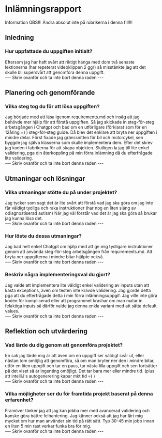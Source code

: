 # Inlämningsrapport

Information
OBS!!! Ändra absolut inte på rubrikerna i denna fil!!!!

## Inledning

### Hur uppfattade du uppgiften initialt?
Eftersom jag har haft svårt att riktigt hänga med dom två senaste lektionerna (har repeterat videoklippen 2 ggr) så misstänkte jag att det skulle bli supersvårt att genomföra denna uppgift.  
--- Skriv ovanför och ta inte bort denna raden ---

## Planering och genomförande

### Vilka steg tog du för att lösa uppgiften?
Jag började med att läsa igenom requirements.md och insåg att jag behövde mer hjälp för att förstå uppgiften. Så jag skickade in steg-för-steg arbetsgången i Chatgpt och bad om en utförligare (förklarat som för en 12åring =) ) steg-för-steg guide. Då blev det enklare att bryta ner uppgiften i mindre delar. Först fixade jag gränssnitten för bil och motorcykel, sen byggde jag själva klasserna som skulle implementera dem. Efter det skrev jag koden i fabrikerna för att skapa objekten. Slutligen la jag till lite enkel validering, pga din återkoppling på min förra inlämning då du efterfrågade lite validering.  
--- Skriv ovanför och ta inte bort denna raden ---

## Utmaningar och lösningar

### Vilka utmaningar stötte du på under projektet?
Jag tycker som sagt det är lite svårt att förstå vad jag ska göra om jag inte får väldigt tydliga och raka instruktioner (har nog en liten släng av odiagnostiserad autism) När jag väl förstår vad det är jag ska göra så brukar jag kunna lösa det.  
--- Skriv ovanför och ta inte bort denna raden ---

### Hur löste du dessa utmaningar?
Jag bad helt enkel Chatgpt om hjälp med att ge mig tydligare instruktioner genom att använda steg-för-steg arbetsgången från requirements.md. Att bryta ner uppgifterna i mindre bitar hjälpte också.  
--- Skriv ovanför och ta inte bort denna raden ---

### Beskriv några implementeringsval du gjort?
Jag valde att implementera lite väldigt enkel validering av inputs utan att kasta exceptions, även om testen inte krävde validering. Jag gjorde detta pga att du efterfrågade detta i min förra inlämningsuppgif. Jag ville inte göra koden för komplicerad eller att programmet krashar om man matar in felaktiga inputs så därför valde jag denna enkla variant med att sätta default values.  
--- Skriv ovanför och ta inte bort denna raden ---

## Reflektion och utvärdering

### Vad lärde du dig genom att genomföra projektet?
En sak jag lärde mig är att även om en uppgift ser väldigt svår ut, eller nästan tom omöjlig att genomföra, så om man bryter ner den i mindre bitar, utför en liten uppgift och tar en paus, tar nästa lilla uppgift och sen fortsätter på det viset så är ingenting omöjligt. Det tar bara mer eller mindre tid. (plus att intelliJ's autogenerering kapar mkt tid =) )  
--- Skriv ovanför och ta inte bort denna raden ---

### Vilka möjligheter ser du för framtida projekt baserat på denna erfarenhet?
Framöver tänker jag att jag kan jobba mer med avancerad validering och kanske göra bättre felhantering. Jag känner också att jag har lärt mig mycket om hur man använder sin tid på rätt sätt. Typ 30-45 min jobb innan en liten 5 min rast verkar funka bra för mig.  
--- Skriv ovanför och ta inte bort denna raden ---
